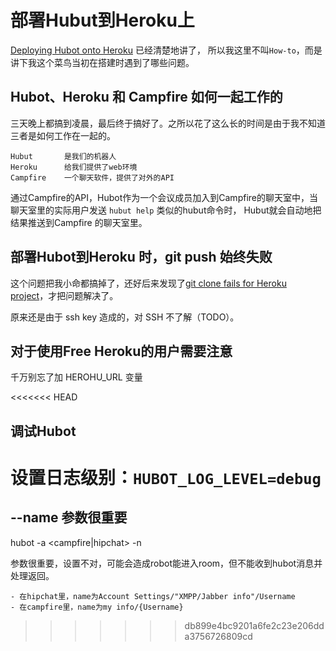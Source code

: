 部署Hubut到Heroku上
==================

[Deploying Hubot onto Heroku](https://github.com/github/hubot/wiki/Deploying-Hubot-onto-Heroku) 已经清楚地讲了，
所以我这里不叫`How-to`，而是讲下我这个菜鸟当初在搭建时遇到了哪些问题。

##  Hubot、Heroku 和 Campfire 如何一起工作的

三天晚上都搞到凌晨，最后终于搞好了。之所以花了这么长的时间是由于我不知道三者是如何工作在一起的。

    Hubut       是我们的机器人
    Heroku      给我们提供了web环境
    Campfire    一个聊天软件，提供了对外的API

通过Campfire的API，Hubot作为一个会议成员加入到Campfire的聊天室中，当聊天室里的实际用户发送 `hubut help` 类似的hubut命令时，
Hubut就会自动地把结果推送到Campfire 的聊天室里。

## 部署Hubot到Heroku 时，git push 始终失败

这个问题把我小命都搞掉了，还好后来发现了[git clone fails for Heroku project](http://stackoverflow.com/questions/7305673/git-clone-fails-for-heroku-project)，才把问题解决了。

原来还是由于 ssh key 造成的，对 SSH 不了解（TODO）。

## 对于使用Free Heroku的用户需要注意

千万别忘了加 HEROHU_URL 变量

<<<<<<< HEAD
## 调试Hubot

设置日志级别：`HUBOT_LOG_LEVEL=debug` 
=======
## --name 参数很重要

hubot -a <campfire|hipchat> -n <name>

<name>参数很重要，设置不对，可能会造成robot能进入room，但不能收到hubot消息并处理返回。

    - 在hipchat里，name为Account Settings/"XMPP/Jabber info"/Username
    - 在campfire里，name为my info/{Username}
>>>>>>> db899e4bc9201a6fe2c23e206dda3756726809cd
